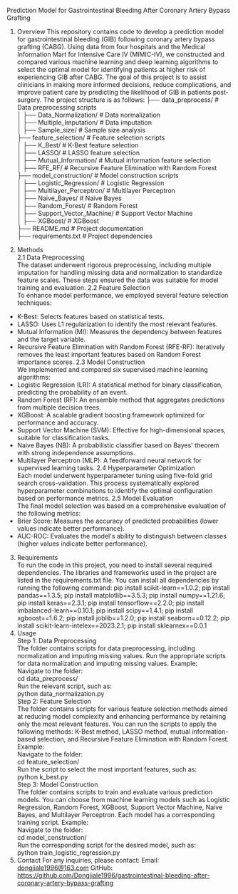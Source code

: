 Prediction Model for Gastrointestinal Bleeding After Coronary Artery Bypass Grafting
1. Overview
This repository contains code to develop a prediction model for gastrointestinal bleeding (GIB) following coronary artery bypass grafting (CABG). Using data from four hospitals and the Medical Information Mart for Intensive Care IV (MIMIC-IV), we constructed and compared various machine learning and deep learning algorithms to select the optimal model for identifying patients at higher risk of experiencing GIB after CABG. The goal of this project is to assist clinicians in making more informed decisions, reduce complications, and improve patient care by predicting the likelihood of GIB in patients post-surgery.
The project structure is as follows:
├── data_preprocess/          # Data preprocessing scripts                                                                                                                      
│   ├── Data_Normalization/  # Data normalization                                                                                                                               
│   ├── Multiple_Imputation/ # Data imputation                                                                                                                                  
│   ├── Sample_size/         # Sample size analysis                                                                                                                             
├── feature_selection/        # Feature selection scripts                                                                                                                       
│   ├── K_Best/              # K-Best feature selection                                                                                                                         
│   ├── LASSO/               # LASSO feature selection                                                                                                                          
│   ├── Mutual_Information/  # Mutual information feature selection                                                                                                            
│   ├── RFE_RF/              # Recursive Feature Elimination with Random Forest                                                                                                 
├── model_construction/       # Model construction scripts                                                                                                                      
│   ├── Logistic_Regression/ # Logistic Regression                                                                                                                              
│   ├── Multilayer_Perceptron/ # Multilayer Perceptron                                                                                                                          
│   ├── Naive_Bayes/         # Naive Bayes                                                                                                                                      
│   ├── Random_Forest/       # Random Forest                                                                                                                                    
│   ├── Support_Vector_Machine/ # Support Vector Machine                                                                                                                        
│   ├── XGBoost/             # XGBoost                                                                                                                                          
├── README.md                # Project documentation                                                                                                                            
├── requirements.txt         # Project dependencies                                                                                                                             
                                                                                                                  
3. Methods                                                                                                                                                                      
2.1 Data Preprocessing                                                                                                                                                          
The dataset underwent rigorous preprocessing, including multiple imputation for handling missing data and normalization to standardize feature scales. These steps ensured the data was suitable for model training and evaluation.
2.2 Feature Selection                                                                                                                                  
To enhance model performance, we employed several feature selection techniques:
- K-Best: Selects features based on statistical tests.
- LASSO: Uses L1 regularization to identify the most relevant features.
- Mutual Information (MI): Measures the dependency between features and the target variable.
- Recursive Feature Elimination with Random Forest (RFE-RF): Iteratively removes the least important features based on Random Forest importance scores.
2.3 Model Construction                                                                                                                                 
We implemented and compared six supervised machine learning algorithms:
- Logistic Regression (LR): A statistical method for binary classification, predicting the probability of an event.
- Random Forest (RF): An ensemble method that aggregates predictions from multiple decision trees.
- XGBoost: A scalable gradient boosting framework optimized for performance and accuracy.
- Support Vector Machine (SVM): Effective for high-dimensional spaces, suitable for classification tasks.
- Naive Bayes (NB): A probabilistic classifier based on Bayes' theorem with strong independence assumptions.
- Multilayer Perceptron (MLP): A feedforward neural network for supervised learning tasks.
2.4 Hyperparameter Optimization                                                                                                                                                 
Each model underwent hyperparameter tuning using five-fold grid search cross-validation. This process systematically explored hyperparameter combinations to identify the optimal configuration based on performance metrics.
2.5 Model Evaluation                                                                                                                                                            
The final model selection was based on a comprehensive evaluation of the following metrics:
- Brier Score: Measures the accuracy of predicted probabilities (lower values indicate better performance).
- AUC-ROC: Evaluates the model's ability to distinguish between classes (higher values indicate better performance).
3. Requirements                                                                                                                                                                 
To run the code in this project, you need to install several required dependencies. The libraries and frameworks used in the project are listed in the requirements.txt file. You can install all dependencies by running the following command:
pip install scikit-learn==1.0.2; 
pip install pandas==1.3.5; 
pip install matplotlib==3.5.3; 
pip install numpy==1.21.6; 
pip install keras==2.3.1; 
pip install tensorflow==2.2.0; 
pip install imbalanced-learn==0.10.1; 
pip install scipy==1.4.1; 
pip install xgboost==1.6.2; 
pip install joblib==1.2.0; 
pip install seaborn==0.12.2; 
pip install scikit-learn-intelex==2023.2.1; 
pip install sklearnex==0.0.1
4. Usage                                                                                                                                               
Step 1: Data Preprocessing                                                                                                                             
The folder contains scripts for data preprocessing, including normalization and imputing missing values. Run the appropriate scripts for data normalization and imputing missing values.
Example:                                                                                                                                               
Navigate to the folder:                                                                                                                                
cd data_preprocess/                                                                                                                                    
Run the relevant script, such as:                                                                                                                      
python data_normalization.py                                                                                                                           
Step 2: Feature Selection                                                                                                                              
The folder contains scripts for various feature selection methods aimed at reducing model complexity and enhancing performance by retaining only the most relevant features. You can run the scripts to apply the following methods: K-Best method, LASSO method, mutual information-based selection, and Recursive Feature Elimination with Random Forest.
Example:                                                                                                                                               
Navigate to the folder:                                                                                                                                
cd feature_selection/                                                                                                                                  
Run the script to select the most important features, such as:                                                                                         
python k_best.py                                                                                                                                       
Step 3: Model Construction                                                                                                                             
The folder contains scripts to train and evaluate various prediction models. You can choose from machine learning models such as Logistic Regression, Random Forest, XGBoost, Support Vector Machine, Naive Bayes, and Multilayer Perceptron. Each model has a corresponding training script.
Example:                                                                                                                                               
Navigate to the folder:                                                                                                                                
cd model_construction/                                                                                                                                 
Run the corresponding script for the desired model, such as:                                                                                           
python train_logistic_regression.py                                                                                                                    
5. Contact
For any inquiries, please contact:
Email: dongjiale1996@163.com
GitHub: https://github.com/Dongjiale1996/gastrointestinal-bleeding-after-coronary-artery-bypass-grafting
